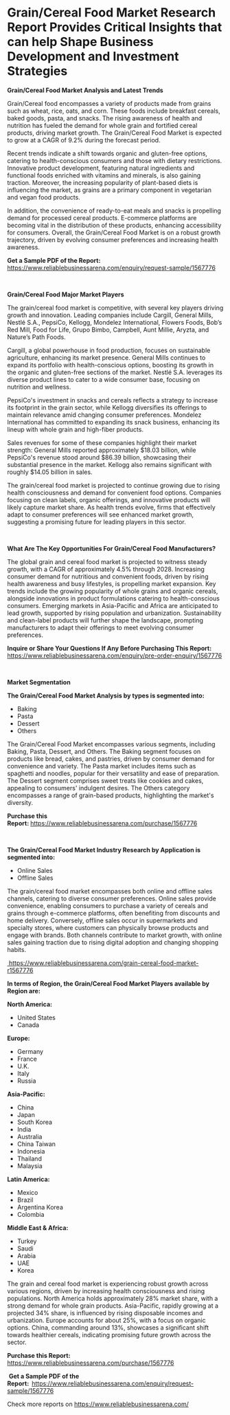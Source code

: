 <p><h1>Grain/Cereal Food Market Research Report Provides Critical Insights that can help Shape Business Development and Investment Strategies</h1></p><p><strong>Grain/Cereal Food Market Analysis and Latest Trends</strong></p>
<p><p>Grain/Cereal food encompasses a variety of products made from grains such as wheat, rice, oats, and corn. These foods include breakfast cereals, baked goods, pasta, and snacks. The rising awareness of health and nutrition has fueled the demand for whole grain and fortified cereal products, driving market growth. The Grain/Cereal Food Market is expected to grow at a CAGR of 9.2% during the forecast period.</p><p>Recent trends indicate a shift towards organic and gluten-free options, catering to health-conscious consumers and those with dietary restrictions. Innovative product development, featuring natural ingredients and functional foods enriched with vitamins and minerals, is also gaining traction. Moreover, the increasing popularity of plant-based diets is influencing the market, as grains are a primary component in vegetarian and vegan food products.</p><p>In addition, the convenience of ready-to-eat meals and snacks is propelling demand for processed cereal products. E-commerce platforms are becoming vital in the distribution of these products, enhancing accessibility for consumers. Overall, the Grain/Cereal Food Market is on a robust growth trajectory, driven by evolving consumer preferences and increasing health awareness.</p></p>
<p><strong>Get a Sample PDF of the Report:&nbsp;</strong> <a href="https://www.reliablebusinessarena.com/enquiry/request-sample/1567776?utm_campaign=2991&utm_medium=2&utm_source=Github&utm_content=ia&utm_term=23032025&utm_id=graincereal-food">https://www.reliablebusinessarena.com/enquiry/request-sample/1567776</a></p>
<p>&nbsp;</p>
<p><strong>Grain/Cereal Food Major Market Players</strong></p>
<p><p>The grain/cereal food market is competitive, with several key players driving growth and innovation. Leading companies include Cargill, General Mills, Nestlé S.A., PepsiCo, Kellogg, Mondelez International, Flowers Foods, Bob’s Red Mill, Food for Life, Grupo Bimbo, Campbell, Aunt Millie, Aryzta, and Nature’s Path Foods.</p><p>Cargill, a global powerhouse in food production, focuses on sustainable agriculture, enhancing its market presence. General Mills continues to expand its portfolio with health-conscious options, boosting its growth in the organic and gluten-free sections of the market. Nestlé S.A. leverages its diverse product lines to cater to a wide consumer base, focusing on nutrition and wellness.</p><p>PepsiCo's investment in snacks and cereals reflects a strategy to increase its footprint in the grain sector, while Kellogg diversifies its offerings to maintain relevance amid changing consumer preferences. Mondelez International has committed to expanding its snack business, enhancing its lineup with whole grain and high-fiber products.</p><p>Sales revenues for some of these companies highlight their market strength: General Mills reported approximately $18.03 billion, while PepsiCo's revenue stood around $86.39 billion, showcasing their substantial presence in the market. Kellogg also remains significant with roughly $14.05 billion in sales.</p><p>The grain/cereal food market is projected to continue growing due to rising health consciousness and demand for convenient food options. Companies focusing on clean labels, organic offerings, and innovative products will likely capture market share. As health trends evolve, firms that effectively adapt to consumer preferences will see enhanced market growth, suggesting a promising future for leading players in this sector.</p></p>
<p>&nbsp;</p>
<p><strong>What Are The Key Opportunities For Grain/Cereal Food Manufacturers?</strong></p>
<p><p>The global grain and cereal food market is projected to witness steady growth, with a CAGR of approximately 4.5% through 2028. Increasing consumer demand for nutritious and convenient foods, driven by rising health awareness and busy lifestyles, is propelling market expansion. Key trends include the growing popularity of whole grains and organic cereals, alongside innovations in product formulations catering to health-conscious consumers. Emerging markets in Asia-Pacific and Africa are anticipated to lead growth, supported by rising population and urbanization. Sustainability and clean-label products will further shape the landscape, prompting manufacturers to adapt their offerings to meet evolving consumer preferences.</p></p>
<p><strong>Inquire or Share Your Questions If Any Before Purchasing This Report:</strong> <a href="https://www.reliablebusinessarena.com/enquiry/pre-order-enquiry/1567776?utm_campaign=2991&utm_medium=2&utm_source=Github&utm_content=ia&utm_term=23032025&utm_id=graincereal-food">https://www.reliablebusinessarena.com/enquiry/pre-order-enquiry/1567776</a></p>
<p>&nbsp;</p>
<p><strong>Market Segmentation</strong></p>
<p><strong>The Grain/Cereal Food Market Analysis by types is segmented into:</strong></p>
<p><ul><li>Baking</li><li>Pasta</li><li>Dessert</li><li>Others</li></ul></p>
<p><p>The Grain/Cereal Food Market encompasses various segments, including Baking, Pasta, Dessert, and Others. The Baking segment focuses on products like bread, cakes, and pastries, driven by consumer demand for convenience and variety. The Pasta market includes items such as spaghetti and noodles, popular for their versatility and ease of preparation. The Dessert segment comprises sweet treats like cookies and cakes, appealing to consumers' indulgent desires. The Others category encompasses a range of grain-based products, highlighting the market's diversity.</p></p>
<p><strong>Purchase this Report:&nbsp;</strong><a href="https://www.reliablebusinessarena.com/purchase/1567776?utm_campaign=2991&utm_medium=2&utm_source=Github&utm_content=ia&utm_term=23032025&utm_id=graincereal-food">https://www.reliablebusinessarena.com/purchase/1567776</a></p>
<p>&nbsp;</p>
<p><strong>The Grain/Cereal Food Market Industry Research by Application is segmented into:</strong></p>
<p><ul><li>Online Sales</li><li>Offline Sales</li></ul></p>
<p><p>The grain/cereal food market encompasses both online and offline sales channels, catering to diverse consumer preferences. Online sales provide convenience, enabling consumers to purchase a variety of cereals and grains through e-commerce platforms, often benefiting from discounts and home delivery. Conversely, offline sales occur in supermarkets and specialty stores, where customers can physically browse products and engage with brands. Both channels contribute to market growth, with online sales gaining traction due to rising digital adoption and changing shopping habits.</p></p>
<p><a href="https://www.reliablebusinessarena.com/grain-cereal-food-market-r1567776?utm_campaign=2991&utm_medium=2&utm_source=Github&utm_content=ia&utm_term=23032025&utm_id=graincereal-food">&nbsp;https://www.reliablebusinessarena.com/grain-cereal-food-market-r1567776</a></p>
<p><strong>In terms of Region, the Grain/Cereal Food Market Players available by Region are:</strong></p>
<p>
    <p> <strong> North America: </strong>
        <ul>
            <li>United States</li>
            <li>Canada</li>
        </ul>
        </p> 
    <p> <strong> Europe: </strong>
        <ul>
            <li>Germany</li>
            <li>France</li>
            <li>U.K.</li>
            <li>Italy</li>
            <li>Russia</li>
        </ul>
        </p> 
    <p> <strong> Asia-Pacific: </strong>
        <ul>
            <li>China</li>
            <li>Japan</li>
            <li>South Korea</li>
            <li>India</li>
            <li>Australia</li>
            <li>China Taiwan</li>
            <li>Indonesia</li>
            <li>Thailand</li>
            <li>Malaysia</li>
        </ul>
        </p> 
    <p> <strong> Latin America: </strong>
        <ul>
            <li>Mexico</li>
            <li>Brazil</li>
            <li>Argentina Korea</li>
            <li>Colombia</li>
        </ul>
        </p> 
    <p> <strong> Middle East & Africa: </strong>
        <ul>
            <li>Turkey</li>
            <li>Saudi</li>
            <li>Arabia</li>
            <li>UAE</li>
            <li>Korea</li>
        </ul>
    </p>
    </p>
<p><p>The grain and cereal food market is experiencing robust growth across various regions, driven by increasing health consciousness and rising populations. North America holds approximately 28% market share, with a strong demand for whole grain products. Asia-Pacific, rapidly growing at a projected 34% share, is influenced by rising disposable incomes and urbanization. Europe accounts for about 25%, with a focus on organic options. China, commanding around 13%, showcases a significant shift towards healthier cereals, indicating promising future growth across the sector.</p></p>
<p><strong>Purchase this Report: </strong><a href="https://www.reliablebusinessarena.com/purchase/1567776?utm_campaign=2991&utm_medium=2&utm_source=Github&utm_content=ia&utm_term=23032025&utm_id=graincereal-food">https://www.reliablebusinessarena.com/purchase/1567776</a></p>
<p>&nbsp;<strong>Get a Sample PDF of the Report:&nbsp;&nbsp;</strong><a href="https://www.reliablebusinessarena.com/enquiry/request-sample/1567776?utm_campaign=2991&utm_medium=2&utm_source=Github&utm_content=ia&utm_term=23032025&utm_id=graincereal-food">https://www.reliablebusinessarena.com/enquiry/request-sample/1567776</a></p>
<p><strong></strong></p>
<p>Check more reports on <a href="https://www.reliablebusinessarena.com/?utm_campaign=2991&utm_medium=2&utm_source=Github&utm_content=ia&utm_term=23032025&utm_id=graincereal-food">https://www.reliablebusinessarena.com/</a></p>